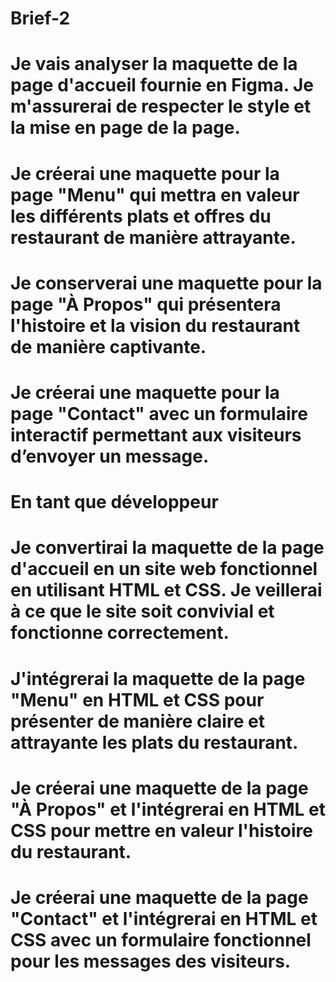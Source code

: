 # Brief-2
# Je vais analyser la maquette de la page d'accueil fournie en Figma. Je m'assurerai de respecter le style et la mise en page de la page.
# Je créerai une maquette pour la page "Menu" qui mettra en valeur les différents plats et offres du restaurant de manière attrayante.
# Je conserverai une maquette pour la page "À Propos" qui présentera l'histoire et la vision du restaurant de manière captivante.
# Je créerai une maquette pour la page "Contact" avec un formulaire interactif permettant aux visiteurs d’envoyer un message.
# En tant que développeur
# Je convertirai la maquette de la page d'accueil en un site web fonctionnel en utilisant HTML et CSS. Je veillerai à ce que le site soit convivial et fonctionne correctement.
# J'intégrerai la maquette de la page "Menu" en HTML et CSS pour présenter de manière claire et attrayante les plats du restaurant.
# Je créerai une maquette de la page "À Propos" et l'intégrerai en HTML et CSS pour mettre en valeur l'histoire du restaurant.
# Je créerai une maquette de la page "Contact" et l'intégrerai en HTML et CSS avec un formulaire fonctionnel pour les messages des visiteurs.
